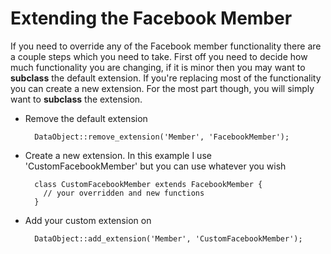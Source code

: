# Extending the Facebook Member

If you need to override any of the Facebook member functionality there are a couple
steps which you need to take. First off you need to decide how much functionality you
are changing, if it is minor then you may want to __subclass__ the default extension. 
If you're replacing most of the functionality you can create a new extension. For the 
most part though, you will simply want to __subclass__ the extension.

* Remove the default extension 

		DataObject::remove_extension('Member', 'FacebookMember');
	
* Create a new extension. In this example I use 'CustomFacebookMember' but you can
	use whatever you wish	

		class CustomFacebookMember extends FacebookMember {
		  // your overridden and new functions 
		}
	
* Add your custom extension on

		DataObject::add_extension('Member', 'CustomFacebookMember');
	
	